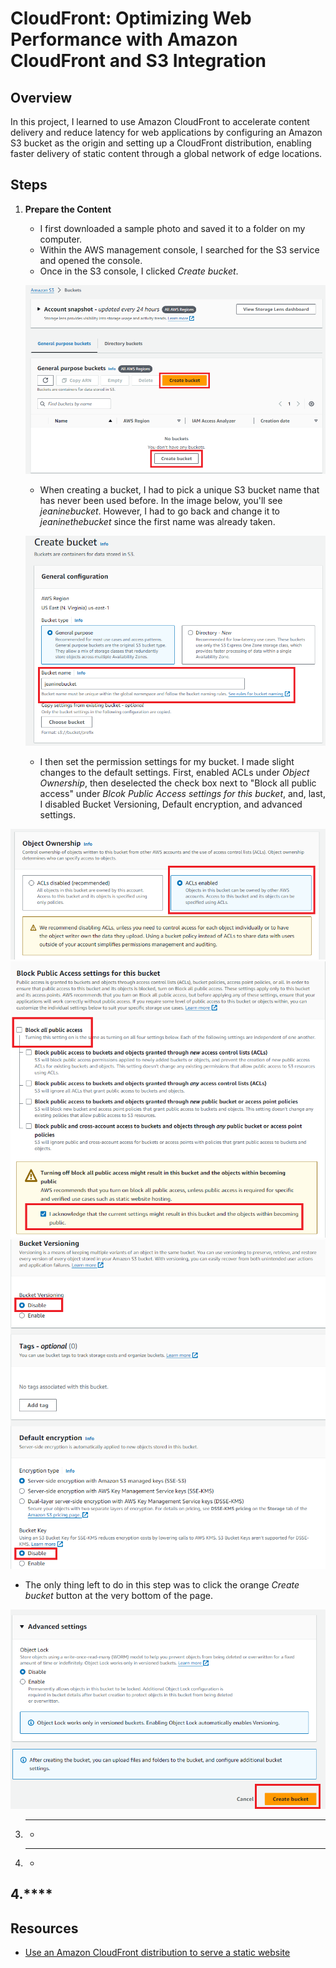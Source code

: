 # CloudFront: Optimizing Web Performance with Amazon CloudFront and S3 Integration

## Overview
In this project, I learned to use Amazon CloudFront to accelerate content delivery and reduce latency for web applications by configuring an Amazon S3 bucket as the origin and setting up a CloudFront distribution, enabling faster delivery of static content through a global network of edge locations.

## Steps

1. **Prepare the Content**
   - I first downloaded a sample photo and saved it to a folder on my computer.
   - Within the AWS management console, I searched for the S3 service and opened the console.
   - Once in the S3 console, I clicked _Create bucket_.


   ![Create A Bucket](Create-a-bucket.png)


   - When creating a bucket, I had to pick a unique S3 bucket name that has never been used before. In the image below, you'll see _jeaninebucket_. However, I had to go back and change it to _jeaninethebucket_ since the first name was already taken.


   ![Bucket Name](bucket-name.png)


   - I then set the permission settings for my bucket. I made slight changes to the default settings. First, enabled ACLs under _Object Ownership_, then deselected the check box next to "Block all public access" under _Blcok Public Access settings for this bucket_, and, last, I disabled Bucket Versioning, Default encryption, and advanced settings.


![Enable ACLs](acls-enabled.png)
![Make Public](make-public-acknowlege.png)
![Disable Additional Features](disable-additional-features.png)


   - The only thing left to do in this step was to click the orange _Create bucket_ button at the very bottom of the page.


![Create Bucket Button](create-bucket-button.png)

3. ****
   - 

4. ****
   - 

4.****
   - 

## Resources
- [Use an Amazon CloudFront distribution to serve a static website](https://docs.aws.amazon.com/Route53/latest/DeveloperGuide/getting-started-cloudfront-overview.html)
